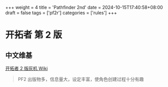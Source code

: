+++
weight = 4
title = 'Pathfinder 2nd'
date = 2024-10-15T17:40:58+08:00
draft = false
tags = ['pf2r']
categories = ['rules']
+++

# 开拓者 第 2 版

## 中文维基

[开拓者 2 版灰机 Wiki](url)

> PF2 出版物多，信息量大，设定丰富，使角色创建过程十分有趣

